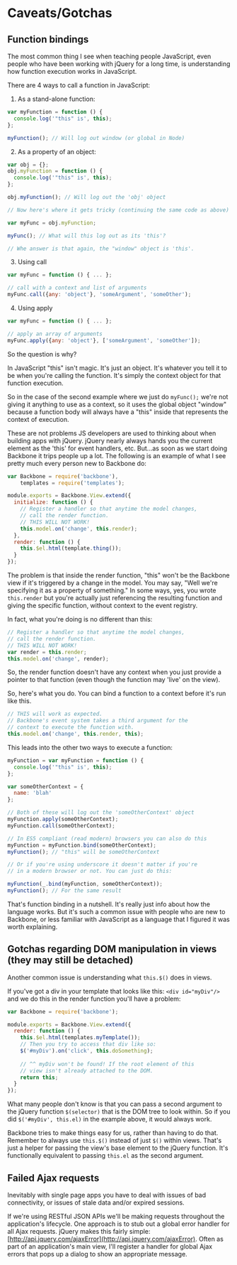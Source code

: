 # Caveats/Gotchas


## Function bindings

The most common thing I see when teaching people JavaScript, even people who have been working with jQuery for a long time, is understanding how function execution works in JavaScript. 

There are 4 ways to call a function in JavaScript:

1. As a stand-alone function:

```javascript
var myFunction = function () {
  console.log('"this" is', this);  
};

myFunction(); // Will log out window (or global in Node)
```

2. As a property of an object:

```javascript
var obj = {};
obj.myFunction = function () {
  console.log('"this" is', this);  
};

obj.myFunction(); // Will log out the 'obj' object

// Now here's where it gets tricky (continuing the same code as above)

var myFunc = obj.myFunction;

myFunc(); // What will this log out as its 'this'?

// Whe answer is that again, the "window" object is 'this'.
```

3. Using call

```js
var myFunc = function () { ... };

// call with a context and list of arguments
myFunc.call({any: 'object'}, 'someArgument', 'someOther');
```

4. Using apply

```js
var myFunc = function () { ... };

// apply an array of arguments
myFunc.apply({any: 'object'}, ['someArgument', 'someOther']);
```

So the question is why?

In JavaScript "this" isn't magic. It's just an object. It's whatever you tell it to be when you're calling the function. It's simply the context object for that function execution.

So in the case of the second example where we just do `myFunc();` we're not giving it anything to use as a context, so it uses the global object "window" because a function body will always have a "this" inside that represents the context of execution.

These are not problems JS developers are used to thinking about when building apps with jQuery. jQuery nearly always hands you the current element as the 'this' for event handlers, etc. But...as soon as we start doing Backbone it trips people up a lot. The following is an example of what I see pretty much every person new to Backbone do:

```javascript
var Backbone = require('backbone'),
    templates = require('templates');

module.exports = Backbone.View.extend({
  initialize: function () {
    // Register a handler so that anytime the model changes, 
    // call the render function.
    // THIS WILL NOT WORK!
    this.model.on('change', this.render);
  }, 
  render: function () {
    this.$el.html(template.thing());
  }
});
```

The problem is that inside the render function, "this" won't be the Backbone view if it's triggered by a change in the model. You may say, "Well we're specifying it as a property of something." In some ways, yes, you wrote `this.render` but you're actually just referencing the resulting function and giving the specific function, without context to the event registry.

In fact, what you're doing is no different than this:

```javascript
// Register a handler so that anytime the model changes, 
// call the render function.
// THIS WILL NOT WORK!
var render = this.render;
this.model.on('change', render);
```

So, the render function doesn't have any context when you just provide a pointer to that function (even though the function may 'live' on the view). 

So, here's what you do. You can bind a function to a context before it's run like this. 

```javascript
// THIS will work as expected.
// Backbone's event system takes a third argument for the
// context to execute the function with.
this.model.on('change', this.render, this);
```

This leads into the other two ways to execute a function:

```javascript
myFunction = var myFunction = function () {
  console.log('"this" is', this);  
};

var someOtherContext = {
  name: 'blah'
};

// Both of these will log out the 'someOtherContext' object
myFunction.apply(someOtherContext); 
myFunction.call(someOtherContext);

// In ES5 compliant (read modern) browsers you can also do this
myFunction = myFunction.bind(someOtherContext);
myFunction(); // "this" will be someOtherContext

// Or if you're using underscore it doesn't matter if you're
// in a modern browser or not. You can just do this:

myFunction(_.bind(myFunction, someOtherContext));
myFunction(); // For the same result
```

That's function binding in a nutshell. It's really just info about how the language works. But it's such a common issue with people who are new to Backbone, or less familiar with JavaScript as a language that I figured it was worth explaining.


## Gotchas regarding DOM manipulation in views (they may still be detached)

Another common issue is understanding what `this.$()` does in views. 

If you've got a div in your template that looks like this: `<div id="myDiv"/>` and we do this in the render function you'll have a problem:

```javascript
var Backbone = require('backbone');

module.exports = Backbone.View.extend({
  render: function () {
    this.$el.html(templates.myTemplate());
    // Then you try to access that div like so:
    $('#myDiv').on('click', this.doSomething);
    
    // ^^ myDiv won't be found! If the root element of this
    // view isn't already attached to the DOM.
    return this;
  }
});
```

What many people don't know is that you can pass a second argument to the jQuery function `$(selector)` that is the DOM tree to look within. So if you did `$('#myDiv', this.el)` in the example above, it would always work. 

Backbone tries to make things easy for us, rather than having to do that. Remember to always use `this.$()` instead of just `$()` within views. That's just a helper for passing the view's base element to the jQuery function. It's functionally equivalent to passing `this.el` as the second argument. 


## Failed Ajax requests

Inevitably with single page apps you have to deal with issues of bad connectivity, or issues of stale data and/or expired sessions.

If we're using RESTful JSON APIs we'll be making requests throughout the application's lifecycle. One approach is to stub out a global error handler for all Ajax requests. jQuery makes this fairly simple: [http://api.jquery.com/ajaxError](http://api.jquery.com/ajaxError). Often as part of an application's main view, I'll register a handler for global Ajax errors that pops up a dialog to show an appropriate message. 
